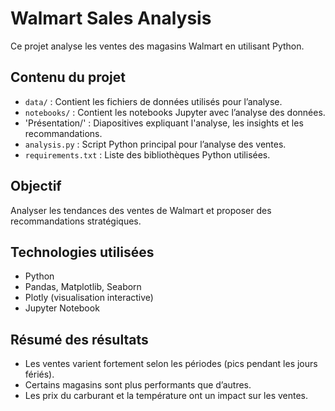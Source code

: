 # Walmart Sales Analysis  

Ce projet analyse les ventes des magasins Walmart en utilisant Python.  

## Contenu du projet  
- `data/` : Contient les fichiers de données utilisés pour l’analyse.  
- `notebooks/` : Contient les notebooks Jupyter avec l’analyse des données.
- 'Présentation/' : Diapositives expliquant l'analyse, les insights et les recommandations.
- `analysis.py` : Script Python principal pour l’analyse des ventes.  
- `requirements.txt` : Liste des bibliothèques Python utilisées.  

## Objectif  
Analyser les tendances des ventes de Walmart et proposer des recommandations stratégiques.  

## Technologies utilisées  
- Python  
- Pandas, Matplotlib, Seaborn
- Plotly (visualisation interactive)
- Jupyter Notebook  

## Résumé des résultats  
- Les ventes varient fortement selon les périodes (pics pendant les jours fériés).  
- Certains magasins sont plus performants que d’autres.  
- Les prix du carburant et la température ont un impact sur les ventes.  
